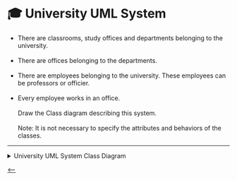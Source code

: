 # 🎓 University UML System 
- There are classrooms, study offices and departments belonging to the university.<br><br>
- There are offices belonging to the departments.<br><br>
- There are employees belonging to the university. These employees can be professors or officier.<br><br>
- Every employee works in an office.<br><br>
Draw the Class diagram describing this system.<br><br>
Note: It is not necessary to specify the attributes and behaviors of the classes.

---

<details>
<summary>University UML System Class Diagram</summary>
<a href="https://github.com/TriTetra" target="_blank">
    <img src="https://raw.githubusercontent.com/TriTetra/RepositoryUML/main/UML/Blank%20diagram.jpeg" alt="University UML System" title="University UML System" />
</a>
</details>

[<--](../ReadMe.md)
